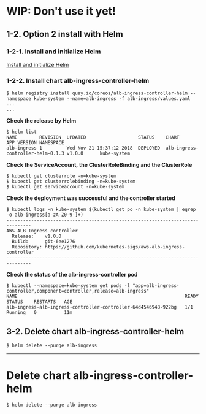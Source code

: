 # WIP: Don't use it yet!

## 1-2. Option 2 install with Helm
### 1-2-1. Install and initialize Helm
[Install and initialize Helm](HELM.MD)

### 1-2-2. Install chart alb-ingress-controller-helm
```
$ helm registry install quay.io/coreos/alb-ingress-controller-helm --namespace kube-system --name=alb-ingress -f alb-ingress/values.yaml
...
...
```

**Check the release by Helm**
```
$ helm list
NAME        REVISION  UPDATED                   STATUS    CHART                             APP VERSION NAMESPACE  
alb-ingress 1         Wed Nov 21 15:37:12 2018  DEPLOYED  alb-ingress-controller-helm-0.1.3 v1.0.0      kube-system
```

**Check the ServiceAccount, the ClusterRoleBinding and the ClusterRole**
```
$ kubectl get clusterrole -n=kube-system
$ kubectl get clusterrolebinding -n=kube-system
$ kubectl get serviceaccount -n=kube-system
```

**Check the deployment was successful and the controller started**
```
$ kubectl logs -n kube-system $(kubectl get po -n kube-system | egrep -o alb-ingress[a-zA-Z0-9-]+)
-------------------------------------------------------------------------------
AWS ALB Ingress controller
  Release:    v1.0.0
  Build:      git-6ee1276
  Repository: https://github.com/kubernetes-sigs/aws-alb-ingress-controller
-------------------------------------------------------------------------------
```

**Check the status of the alb-ingress-controller pod**
```
$ kubectl --namespace=kube-system get pods -l "app=alb-ingress-controller,component=controller,release=alb-ingress"
NAME                                                             READY   STATUS    RESTARTS   AGE
alb-ingress-alb-ingress-controller-controller-64d4546948-922bg   1/1     Running   0          11m
```


## 3-2. Delete chart alb-ingress-controller-helm
```
$ helm delete --purge alb-ingress
```


----------------------
# Delete chart alb-ingress-controller-helm
```
$ helm delete --purge alb-ingress
```